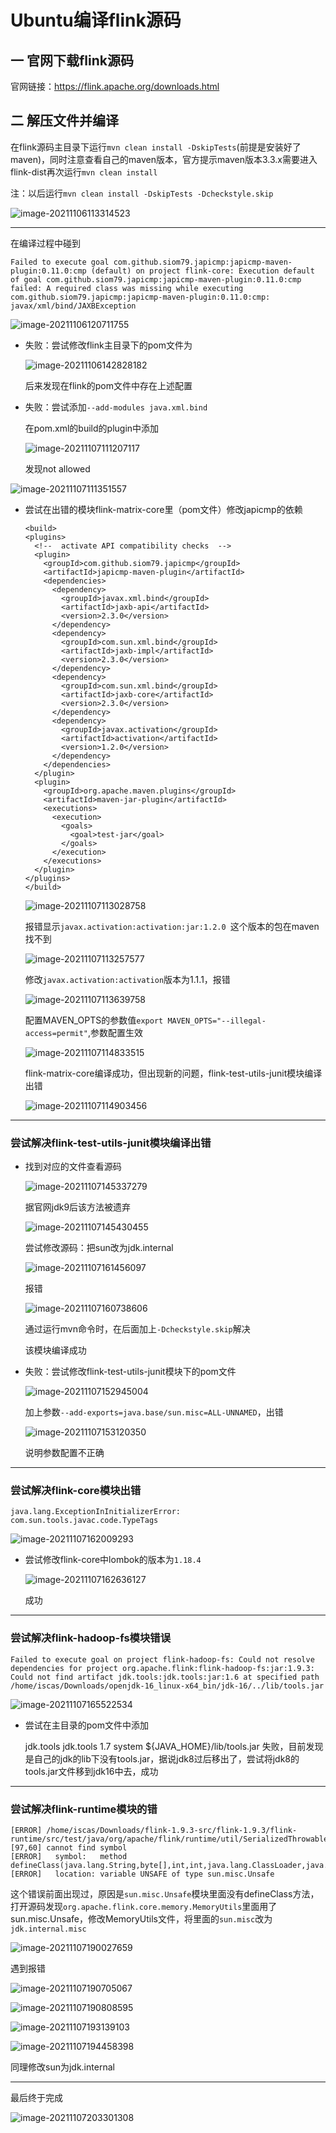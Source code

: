 # Ubuntu编译flink源码

## 一 官网下载flink源码

官网链接：https://flink.apache.org/downloads.html

## 二 解压文件并编译

在flink源码主目录下运行`mvn clean install -DskipTests`(前提是安装好了maven)，同时注意查看自己的maven版本，官方提示maven版本3.3.x需要进入flink-dist再次运行`mvn clean install`

注：以后运行`mvn clean install -DskipTests -Dcheckstyle.skip`

![image-20211106113314523](https://raw.githubusercontent.com/liang636600/cloudImg/master/images/image-20211106113314523.png)

---

在编译过程中碰到

```
Failed to execute goal com.github.siom79.japicmp:japicmp-maven-plugin:0.11.0:cmp (default) on project flink-core: Execution default of goal com.github.siom79.japicmp:japicmp-maven-plugin:0.11.0:cmp failed: A required class was missing while executing com.github.siom79.japicmp:japicmp-maven-plugin:0.11.0:cmp: javax/xml/bind/JAXBException
```

![image-20211106120711755](https://raw.githubusercontent.com/liang636600/cloudImg/master/images/image-20211106120711755.png)

* 失败：尝试修改flink主目录下的pom文件为

  ![image-20211106142828182](https://raw.githubusercontent.com/liang636600/cloudImg/master/images/image-20211106142828182.png)

  后来发现在flink的pom文件中存在上述配置

* 失败：尝试添加`--add-modules java.xml.bind`

  在pom.xml的build的plugin中添加

  ![image-20211107111207117](https://raw.githubusercontent.com/liang636600/cloudImg/master/images/image-20211107111207117.png)

  发现not allowed

![image-20211107111351557](https://raw.githubusercontent.com/liang636600/cloudImg/master/images/image-20211107111351557.png)

* 尝试在出错的模块flink-matrix-core里（pom文件）修改japicmp的依赖
  ```
  <build> 
  <plugins> 
    <!--  activate API compatibility checks  -->  
    <plugin> 
      <groupId>com.github.siom79.japicmp</groupId>  
      <artifactId>japicmp-maven-plugin</artifactId>  
      <dependencies> 
        <dependency> 
          <groupId>javax.xml.bind</groupId>  
          <artifactId>jaxb-api</artifactId>  
          <version>2.3.0</version> 
        </dependency>  
        <dependency> 
          <groupId>com.sun.xml.bind</groupId>  
          <artifactId>jaxb-impl</artifactId>  
          <version>2.3.0</version> 
        </dependency>  
        <dependency> 
          <groupId>com.sun.xml.bind</groupId>  
          <artifactId>jaxb-core</artifactId>  
          <version>2.3.0</version> 
        </dependency>  
        <dependency> 
          <groupId>javax.activation</groupId>  
          <artifactId>activation</artifactId>  
          <version>1.2.0</version> 
        </dependency> 
      </dependencies> 
    </plugin>  
    <plugin> 
      <groupId>org.apache.maven.plugins</groupId>  
      <artifactId>maven-jar-plugin</artifactId>  
      <executions> 
        <execution> 
          <goals> 
            <goal>test-jar</goal> 
          </goals> 
        </execution> 
      </executions> 
    </plugin> 
  </plugins> 
  </build>
  
  ```
  
  ![image-20211107113028758](https://raw.githubusercontent.com/liang636600/cloudImg/master/images/image-20211107113028758.png)
  
  报错显示`javax.activation:activation:jar:1.2.0 `这个版本的包在maven找不到
  
  ![image-20211107113257577](https://raw.githubusercontent.com/liang636600/cloudImg/master/images/image-20211107113257577.png)
  
  修改`javax.activation:activation`版本为1.1.1，报错
  
  ![image-20211107113639758](https://raw.githubusercontent.com/liang636600/cloudImg/master/images/image-20211107113639758.png)
  
  配置MAVEN_OPTS的参数值`export MAVEN_OPTS="--illegal-access=permit"`,参数配置生效
  
  ![image-20211107114833515](https://raw.githubusercontent.com/liang636600/cloudImg/master/images/image-20211107114833515.png)
  
  flink-matrix-core编译成功，但出现新的问题，flink-test-utils-junit模块编译出错
  
  ![image-20211107114903456](https://raw.githubusercontent.com/liang636600/cloudImg/master/images/image-20211107114903456.png)

---

### 尝试解决flink-test-utils-junit模块编译出错

* 找到对应的文件查看源码

  ![image-20211107145337279](https://raw.githubusercontent.com/liang636600/cloudImg/master/images/image-20211107145337279.png)

  据官网jdk9后该方法被遗弃

  ![image-20211107145430455](https://raw.githubusercontent.com/liang636600/cloudImg/master/images/image-20211107145430455.png)

  尝试修改源码：把sun改为jdk.internal

  ![image-20211107161456097](https://raw.githubusercontent.com/liang636600/cloudImg/master/images/image-20211107161456097.png)

  报错

  ![image-20211107160738606](https://raw.githubusercontent.com/liang636600/cloudImg/master/images/image-20211107160738606.png)

  通过运行mvn命令时，在后面加上`-Dcheckstyle.skip`解决

  该模块编译成功

  

* 失败：尝试修改flink-test-utils-junit模块下的pom文件

  ![image-20211107152945004](https://raw.githubusercontent.com/liang636600/cloudImg/master/images/image-20211107152945004.png)

  加上参数`--add-exports=java.base/sun.misc=ALL-UNNAMED`，出错
  
  ![image-20211107153120350](https://raw.githubusercontent.com/liang636600/cloudImg/master/images/image-20211107153120350.png)
  
  说明参数配置不正确

---

  ### 尝试解决flink-core模块出错

`java.lang.ExceptionInInitializerError: com.sun.tools.javac.code.TypeTags`

![image-20211107162009293](https://raw.githubusercontent.com/liang636600/cloudImg/master/images/image-20211107162009293.png)

* 尝试修改flink-core中lombok的版本为`1.18.4`

  ![image-20211107162636127](https://raw.githubusercontent.com/liang636600/cloudImg/master/images/image-20211107162636127.png)

  成功
---

### 尝试解决flink-hadoop-fs模块错误

```
Failed to execute goal on project flink-hadoop-fs: Could not resolve dependencies for project org.apache.flink:flink-hadoop-fs:jar:1.9.3: Could not find artifact jdk.tools:jdk.tools:jar:1.6 at specified path /home/iscas/Downloads/openjdk-16_linux-x64_bin/jdk-16/../lib/tools.jar
```

![image-20211107165522534](https://raw.githubusercontent.com/liang636600/cloudImg/master/images/image-20211107165522534.png)

* 尝试在主目录的pom文件中添加

  	<dependency>
  			<groupId>jdk.tools</groupId>
  			<artifactId>jdk.tools</artifactId>
  			<version>1.7</version>
  			<scope>system</scope>
  			<systemPath>${JAVA_HOME}/lib/tools.jar</systemPath>
  	</dependency>
  失败，目前发现是自己的jdk的lib下没有tools.jar，据说jdk8过后移出了，尝试将jdk8的tools.jar文件移到jdk16中去，成功

---

### 尝试解决flink-runtime模块的错

```
[ERROR] /home/iscas/Downloads/flink-1.9.3-src/flink-1.9.3/flink-runtime/src/test/java/org/apache/flink/runtime/util/SerializedThrowableTest.java:[97,60] cannot find symbol
[ERROR]   symbol:   method defineClass(java.lang.String,byte[],int,int,java.lang.ClassLoader,java.security.ProtectionDomain)
[ERROR]   location: variable UNSAFE of type sun.misc.Unsafe
```
这个错误前面出现过，原因是`sun.misc.Unsafe`模块里面没有defineClass方法，打开源码发现`org.apache.flink.core.memory.MemoryUtils`里面用了sun.misc.Unsafe，修改MemoryUtils文件，将里面的`sun.misc`改为`jdk.internal.misc`

![image-20211107190027659](https://raw.githubusercontent.com/liang636600/cloudImg/master/images/image-20211107190027659.png)

遇到报错

![image-20211107190705067](https://raw.githubusercontent.com/liang636600/cloudImg/master/images/image-20211107190705067.png)

![image-20211107190808595](https://raw.githubusercontent.com/liang636600/cloudImg/master/images/image-20211107190808595.png)

![image-20211107193139103](https://raw.githubusercontent.com/liang636600/cloudImg/master/images/image-20211107193139103.png)

![image-20211107194458398](https://raw.githubusercontent.com/liang636600/cloudImg/master/images/image-20211107194458398.png)

同理修改sun为jdk.internal

---

最后终于完成

![image-20211107203301308](https://raw.githubusercontent.com/liang636600/cloudImg/master/images/image-20211107203301308.png)









